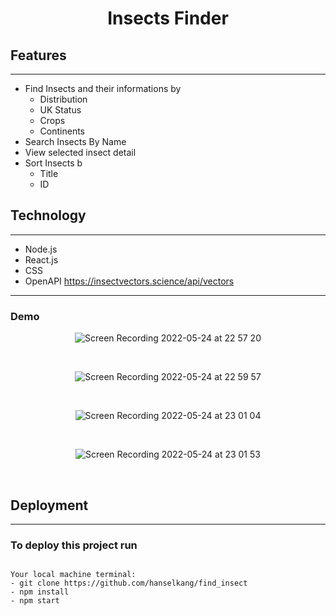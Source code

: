 <div align="center">
  
# Insects Finder
  
</div>


## Features
----------

* Find Insects and their informations by
  - Distribution
  - UK Status
  - Crops
  - Continents
* Search Insects By Name 
* View selected insect detail
* Sort Insects b
  - Title
  - ID



## Technology
----------

* Node.js
* React.js
* CSS
* OpenAPI https://insectvectors.science/api/vectors


  
----------

  <h3>Demo</h3>

<div align="center">
  
![Screen Recording 2022-05-24 at 22 57 20](https://user-images.githubusercontent.com/43307207/170140880-4d19aeb2-ff85-44ad-89ff-434b645f6393.gif) 
  
<br>
  
![Screen Recording 2022-05-24 at 22 59 57](https://user-images.githubusercontent.com/43307207/170140905-678f8497-571e-4273-a92a-1c8d72f7ee6a.gif)

<br>

![Screen Recording 2022-05-24 at 23 01 04](https://user-images.githubusercontent.com/43307207/170140916-dc5d0200-75eb-4520-942d-c3ba5a91775e.gif) 
  
<br>
  
![Screen Recording 2022-05-24 at 23 01 53](https://user-images.githubusercontent.com/43307207/170140920-dc502387-d7ca-4152-a50d-55276e5367a5.gif)



  
</div>

<br>




## Deployment
----------

### To deploy this project run

```

Your local machine terminal:
- git clone https://github.com/hanselkang/find_insect
- npm install
- npm start

```
